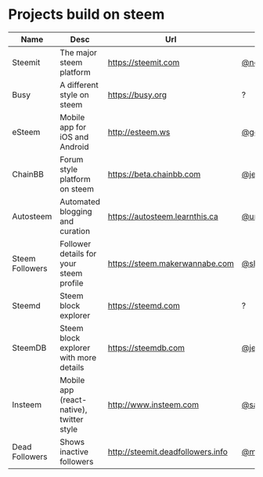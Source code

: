 # Projects build on steem
Name | Desc | Url | Creators | Status
---- | ---- | --- | -------- | ------
Steemit | The major steem platform | https://steemit.com | [@ned](https://steemit.com/@ned), [@dan](https://steemit.com/@dan) | Operating (beta)
Busy | A different style on steem | https://busy.org | ? | Operating 
eSteem | Mobile app for iOS and Android | http://esteem.ws | [@good-karma](https://steemit.com/@good-karma) | Operating
ChainBB | Forum style platform on steem | https://beta.chainbb.com | [@jesta](https://steemit.com/@jesta) | Operating (beta)
Autosteem | Automated blogging and curation | https://autosteem.learnthis.ca | [@unipsycho](https://steemit.com/@unipsycho)| Operating
Steem Followers | Follower details for your steem profile | https://steem.makerwannabe.com | [@shaunmza](https://steemit.com/@shaunmza) | Operating
Steemd | Steem block explorer | https://steemd.com | ? | Operating
SteemDB | Steem block explorer with more details | https://steemdb.com | [@jesta](https://steemit.com/@jesta) | Operating
Insteem | Mobile app (react-native), twitter style | http://www.insteem.com | [@sarasate](https://steemit.com) | Prototype (Alpha)
Dead Followers | Shows inactive followers | http://steemit.deadfollowers.info | [@mynameisbrian](https://steemit.com/@mynameisbrian) | Operating
